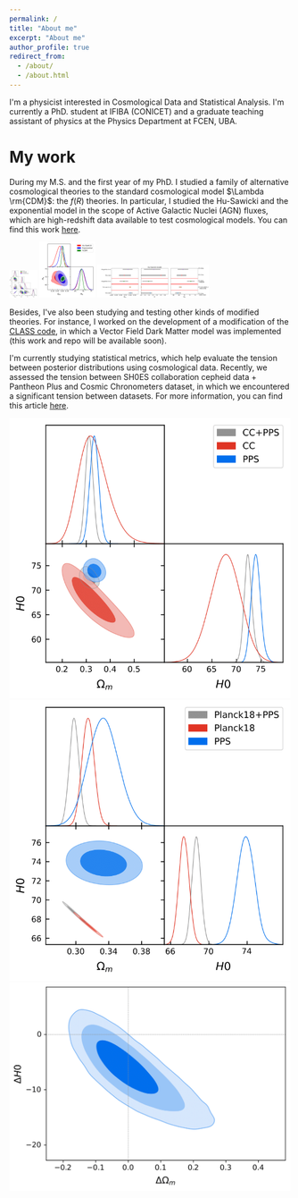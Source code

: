 ```yaml
---
permalink: /
title: "About me"
excerpt: "About me"
author_profile: true
redirect_from: 
  - /about/
  - /about.html
---
```


I'm a physicist interested in Cosmological Data and Statistical Analysis. I'm currently a PhD. student at IFIBA (CONICET) and a graduate teaching assistant of physics at the Physics Department at FCEN, UBA.

My work
======

During my M.S. and the first year of my PhD. I studied a family of alternative cosmological theories to the standard cosmological model $\Lambda \rm{CDM}$: the $f(R)$ theories. In particular, I studied the Hu-Sawicki and the exponential model in the scope of Active Galactic Nuclei (AGN) fluxes, which are high-redshift data available to test cosmological models. You can find this work [here](https://journals.aps.org/prd/abstract/10.1103/PhysRevD.105.103526).

<img src="/images/paper_1/contornos_HS.png" alt="Contours_HS" width="50"/>
<img src="/images/paper_1/contornos_modelos.png" alt="Different_Models" width="100"/>
<img src="/images/paper_1/intervals_HS.png" alt="Intervals_HS_CC+SN+BAO" width="200"/>

Besides, I've also been studying and testing other kinds of modified theories. For instance, I worked on the development of a modification of the [CLASS code](https://lesgourg.github.io/class_public/class.html), in which a Vector Field Dark Matter model was implemented (this work and repo will be available soon).

I'm currently studying statistical metrics, which help evaluate the tension between posterior distributions using cosmological data. Recently, we assessed the tension between SH0ES collaboration cepheid data + Pantheon Plus and Cosmic Chronometers dataset, in which we encountered a significant tension between datasets. For more information, you can find this article [here](https://arxiv.org/abs/2312.08542).

![Contour_1](/images/paper_2/contour_1.png)
![Contour_2](/images/paper_2/contour_2.png)
![Diff_contour_1](/images/paper_2/diff_contour_1.png)